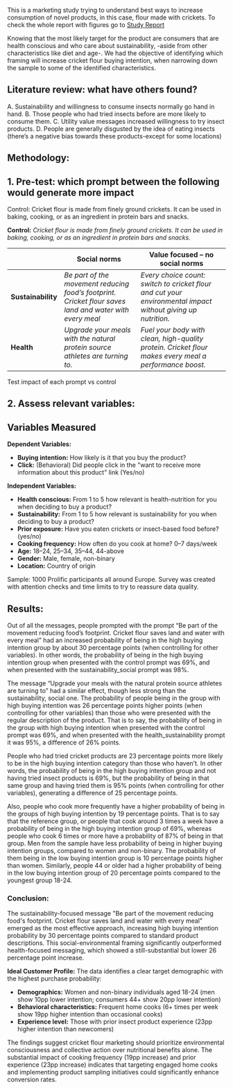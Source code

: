 This is a marketing study trying to understand best ways to increase consumption of novel products, in this case, flour made with crickets.
To check the whole report with figures go to [Study Report](Study%20report.pdf)


Knowing that the most likely target for the product are consumers that are health conscious and who care about sustainability, -aside from other characteristics like diet and age-. We had the objective of identifying which framing will increase cricket flour buying intention, when narrowing down the sample to some of the identified characteristics. 

## Literature review: what have others found?
A.	Sustainability and willingness to consume insects normally go hand in hand.
B.	Those people who had tried insects before are more likely to consume them.
C.	Utility value messages increased willingness to try insect products.
D.	People are generally disgusted by the idea of eating insects (there’s a negative bias towards these products-except for some locations)

## Methodology:
## 1.	Pre-test: which prompt between the following would generate more impact
Control:  Cricket flour is made from finely ground crickets. It can be used in baking, cooking, or as an ingredient in protein bars and snacks.

**Control:** *Cricket flour is made from finely ground crickets. It can be used in baking, cooking, or as an ingredient in protein bars and snacks.*

|                | Social norms                                                                 | Value focused – no social norms                                                                 |
|----------------|-------------------------------------------------------------------------------|-------------------------------------------------------------------------------------------------|
| **Sustainability** | *Be part of the movement reducing food’s footprint. Cricket flour saves land and water with every meal* | *Every choice count: switch to cricket flour and cut your environmental impact without giving up nutrition.* |
| **Health**        | *Upgrade your meals with the natural protein source athletes are turning to.* | *Fuel your body with clean, high-quality protein. Cricket flour makes every meal a performance boost.* |

Test impact of each prompt vs control
## 2. Assess relevant variables:

## Variables Measured

**Dependent Variables:**
- **Buying intention:** How likely is it that you buy the product?
- **Click:** (Behavioral) Did people click in the "want to receive more information about this product" link (Yes/no)

**Independent Variables:**
- **Health conscious:** From 1 to 5 how relevant is health-nutrition for you when deciding to buy a product?
- **Sustainability:** From 1 to 5 how relevant is sustainability for you when deciding to buy a product?
- **Prior exposure:** Have you eaten crickets or insect-based food before? (yes/no)
- **Cooking frequency:** How often do you cook at home? 0–7 days/week
- **Age:** 18–24, 25–34, 35–44, 44-above
- **Gender:** Male, female, non-binary
- **Location:** Country of origin

Sample:
1000 Prolific participants all around Europe. 
Survey was created with attention checks and time limits to try to reassure data quality.

## Results:

Out of all the messages, people prompted with the prompt “Be part of the movement reducing food’s footprint. Cricket flour saves land and water with every meal” had an increased probability of being in the high buying intention group by about 30 percentage points (when controlling for other variables). In other words, the probability of being in the high buying intention group when presented with the control prompt was 69%, and when presented with the sustainability_social prompt was 98%.

The message “Upgrade your meals with the natural protein source athletes are turning to” had a similar effect, though less strong than the sustainability, social one. The probability of people being in the group with high buying intention was 26 percentage points higher points (when controlling for other variables) than those who were presented with the regular description of the product. That is to say, the probability of being in the group with high buying intention when presented with the control prompt was 69%, and when presented with the health_sustainability prompt it was 95%, a difference of 26% points. 

People who had tried cricket products are 23 percentage points more likely to be in the high buying intention category than those who haven’t. In other words, the probability of being in the high buying intention group and not having tried insect products is 69%, but the probability of being in that same group and having tried them is 95% points (when controlling for other variables), generating a difference of 25 percentage points.

Also, people who cook more frequently have a higher probability of being in the groups of high buying intention by 19 percentage points. That is to say that the reference group, or people that cook around 3 times a week have a probability of being in the high buying intention group of 69%, whereas people who cook 6 times or more have a probability of 87% of being in that group. 
Men from the sample have less probability of being in higher buying intention groups, compared to women and non-binary. The probability of them being in the low buying intention group is 10 percentage points higher than women. 
Similarly, people 44 or older had a higher probability of being in the low buying intention group of 20 percentage points compared to the youngest group 18-24.

### Conclusion:
The sustainability-focused message "Be part of the movement reducing food's footprint. Cricket flour saves land and water with every meal" emerged as the most effective approach, increasing high buying intention probability by 30 percentage points compared to standard product descriptions. This social-environmental framing significantly outperformed health-focused messaging, which showed a still-substantial but lower 26 percentage point increase.

**Ideal Customer Profile:**
The data identifies a clear target demographic with the highest purchase probability:

- **Demographics:** Women and non-binary individuals aged 18-24 (men show 10pp lower intention; consumers 44+ show 20pp lower intention)
- **Behavioral characteristics:** Frequent home cooks (6+ times per week show 19pp higher intention than occasional cooks)
- **Experience level:** Those with prior insect product experience (23pp higher intention than newcomers)

The findings suggest cricket flour marketing should prioritize environmental consciousness and collective action over nutritional benefits alone. The substantial impact of cooking frequency (19pp increase) and prior experience (23pp increase) indicates that targeting engaged home cooks and implementing product sampling initiatives could significantly enhance conversion rates.


 




